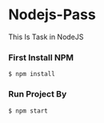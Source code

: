 # Nodejs-Pass
This Is Task in NodeJS

###  First Install NPM
    $ npm install
###  Run Project By
    $ npm start
